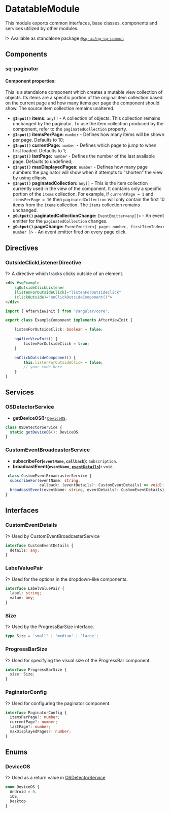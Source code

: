 # DatatableModule

This module exports common interfaces, base classes, components and services utilized by other modules.

!> Available as standalone package [`@sq-ui/ng-sq-common`](https://www.npmjs.com/package/@sq-ui/ng-sq-common)


## Components
### sq-paginator
#### Component properties:

This is a standalone component which creates a mutable view collection of objects. Its items are a specific portion of the original item collection based on the current page and how many items per page the component should show. The source item collection remains unaltered.

- **`@Input()` items:** `any[]` - A collection of objects. This collection remains unchanged by the paginator. To use the item collection produced by the component, refer to the `paginatedCollection` property.
- **`@Input()` itemsPerPage:** `number` - Defines how many items will be shown per page. Defaults to 10;
- **`@Input()` currentPage:** `number` - Defines which page to jump to when first loaded. Defaults to 1;
- **`@Input()` lastPage:** `number` - Defines the number of the last available page. Defaults to undefined;
- **`@Input()` maxDisplayedPages:** `number` - Defines how many page numbers the paginator will show when it attempts to "shorten" the view by using ellipsis.
- **`@Input()` paginatedCollection:** `any[]` - This is the item collection currently used in the view of the component. It contains only a specific portion of the `items` collection. For example, if `currentPage = 1` and `itemsPerPage = 10` then `paginatedCollection` will only contain the first 10 items from the `items` collection. The `items` collection remains unchanged.
- **`@Output()` paginatedCollectionChange:** `EventEmitter<any[]>` - An event emitter for the `paginatedCollection` changes.
- **`@Output()` pageChange:** `EventEmitter<{ page: number, firstItemIndex: number }>` - An event emitter fired on every page click.


## Directives
### OutsideClickListenerDirective

?> A directive which tracks clicks outside of an element.

```html
<div #sqExample
    sqOutsideClickListener
    [listenForOutsideClick]="listenForOutsideClick"
    (clickOutside)="onClickOutsideComponent()">
</div>
```

```typescript
import { AfterViewInit } from '@angular/core';

export class ExampleComponent implements AfterViewInit {

    listenForOutsideClick: boolean = false;
    
    ngAfterViewInit() {
        listenForOutsideClick = true;
    }

    onClickOutsideComponent() {
        this.listenForOutsideClick = false;
        // your code here
    }
}
```


## Services 
### OSDetectorService

- **getDeviceOS():** [`DeviceOS`](enums.md??id=deviceos).

```typescript
class OSDetectorService {
  static getDeviceOS(): DeviceOS
}
```

### CustomEventBroadcasterService

- **subscribeFor(`eventName`, `callback`):** `Subscription`.
- **broadcastEvent(`eventName`, [`eventDetails`](interfaces.md?id=customeventdetails)):** `void`.

```typescript
 class CustomEventBroadcasterService {
  subscribeFor(eventName: string,
               callback: (eventDetails?: CustomEventDetails) => void): Subscription {}
  broadcastEvent(eventName: string, eventDetails?: CustomEventDetails): void {}
}
```

## Interfaces
### CustomEventDetails

?> Used by CustomEventBroadcasterService

```typescript
interface CustomEventDetails {
  details: any;
}
```

### LabelValuePair

?> Used for the options in the dropdown-like components.

```typescript
interface LabelValuePair {
  label: string;
  value: any;
}
```

### Size

?> Used by the ProgressBarSize interface.

```typescript
type Size = 'small' | 'medium' | 'large';
```

### ProgressBarSize

?> Used for specifying the visual size of the ProgressBar component.

```typescript
interface ProgressBarSize {
  size: Size;
}
```

### PaginatorConfig

?> Used for configuring the paginator component.

```typescript
interface PaginatorConfig {
  itemsPerPage?: number;
  currentPage?: number;
  lastPage?: number;
  maxDisplayedPages?: number;
}
```

## Enums
### DeviceOS

?> Used as a return value in [OSDetectorService](services.md?id=osdetectorservice)

```typescript
enum DeviceOS {
  Android = 0,
  iOS,
  Desktop
}
```
